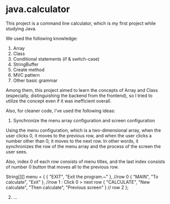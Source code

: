 # java.calculator

This project is a command line calculator, which is my first project while studying Java.

We used the following knowledge:

1. Array
2. Class
3. Conditional statements (if & switch-case)
4. StringBuffer
5. Create method
6. MVC pattern
7. Other basic grammar

Among them, this project aimed to learn the concepts of Array and Class (especially, distinguishing the backend from the frontend), so I tried to utilize the concept even if it was inefficient overall.

Also, for cleaner code, I've used the following ideas:

1. Synchronize the menu array configuration and screen configuration

Using the menu configuration, which is a two-dimensional array, when the user clicks 0, it moves to the previous row, and when the user clicks a number other than 0, it moves to the next row. In other words, it synchronizes the row of the menu array and the process of the screen the user sees.

Also, index 0 of each row consists of menu titles, and the last index consists of number 0 button that moves all to the previous row.

String[][] menu = { 
				{ "EXIT", "Exit the program.~" }, //row 0
				{ "MAIN", "To calculate", "Exit" }, //row 1 : Click 0 > next row
				{ "CALCULATE", "New calculate", "Then calculate", "Previous screen" } // row 2
        };

2. ...
